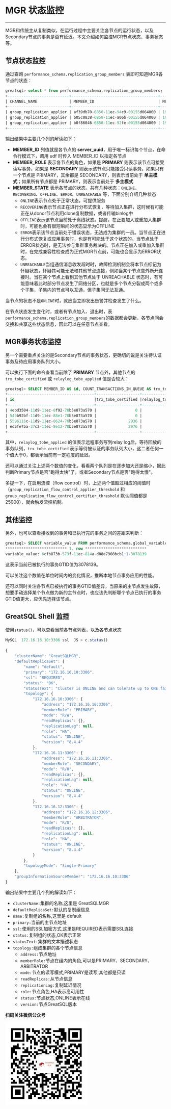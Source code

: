# MGR 状态监控

---

MGR和传统主从复制类似，在运行过程中主要关注各节点的运行状态，以及Secondary节点的事务是否有延迟。本文介绍如何监控MGR节点状态、事务状态等。

##  节点状态监控
通过查询 `performance_schema.replication_group_members` 表即可知道MGR各节点的状态：
```sql
greatsql> select * from performance_schema.replication_group_members;
+---------------------------+--------------------------------------+--------------+-------------+--------------+-------------+----------------+
| CHANNEL_NAME              | MEMBER_ID                            | MEMBER_HOST  | MEMBER_PORT | MEMBER_STATE | MEMBER_ROLE | MEMBER_VERSION |
+---------------------------+--------------------------------------+--------------+-------------+--------------+-------------+----------------+
| group_replication_applier | af39db70-6850-11ec-94c9-00155d064000 | 192.168.6.27 |        4306 | ONLINE       | PRIMARY     | 8.4.4          |
| group_replication_applier | b05c0838-6850-11ec-a06b-00155d064000 | 192.168.6.27 |        4307 | ONLINE       | SECONDARY   | 8.4.4          |
| group_replication_applier | b0f86046-6850-11ec-92fe-00155d064000 | 192.168.6.27 |        4308 | ONLINE       | SECONDARY   | 8.4.4          |
+---------------------------+--------------------------------------+--------------+-------------+--------------+-------------+----------------+
```
输出结果中主要几个列的解读如下：
- **MEMBER_ID** 列值就是各节点的 **server_uuid**，用于唯一标识每个节点，在命令行模式下，调用 udf 时传入 MEMBER_ID 以指定各节点
- **MEMBER_ROLE** 表示各节点的角色，如果是 **PRIMARY** 则表示该节点可接受读写事务，如果是 **SECONDARY** 则表示该节点只能接受只读事务。如果只有一个节点是 PRIMARY，其余都是 SECONDARY，则表示当前处于 **单主模式**；如果所有节点都是 PRIMARY，则表示当前处于 **多主模式**
- **MEMBER_STATE** 表示各节点的状态，共有几种状态：`ONLINE`、`RECOVERING`、`OFFLINE`、`ERROR`、`UNREACHABLE` 等，下面分别介绍几种状态
    - `ONLINE`表示节点处于正常状态，可提供服务
    - `RECOVERING`表示节点正在进行分布式恢复，等待加入集群，这时候有可能正在从donor节点利用clone复制数据，或者传输binlog中
    - `OFFLINE`表示该节点当前处于离线状态。提醒，在正要加入或重加入集群时，可能也会有很短瞬间的状态显示为OFFLINE
    - `ERROR`表示该节点当前处于错误状态，无法成为集群的一员。当节点正在进行分布式恢复或应用事务时，也是有可能处于这个状态的。当节点处于ERROR状态时，是无法参与集群事务裁决的。节点正在加入或重加入集群时，在完成兼容性检查成为正式MGR节点前，可能也会显示为ERROR状态。
    - `UNREACHABLE`当组通信消息收发超时时，故障检测机制会将本节点标记为怀疑状态，怀疑其可能无法和其他节点连接，例如当某个节点意外断开连接时。当在某个节点上看到其他节点处于 UNREACHABLE 状态时，有可能意味着此时部分节点发生了网络分区，也就是多个节点分裂成两个或多个子集，子集内的节点可以互通，但子集间无法互通。

当节点的状态不是`ONLINE`时，就应当立即发出告警并检查发生了什么。

在节点状态发生变化时，或者有节点加入、退出时，表 `performance_schema.replication_group_members`的数据都会更新，各节点间会交换和共享这些状态信息，因此可以在任意节点查看。

##  MGR事务状态监控
另一个需要重点关注的是Secondary节点的事务状态，更确切的说是关注待认证事务及待应用事务队列大小。

可以执行下面的命令查看当前除了 **PRIMARY** 节点外，其他节点的 `trx_tobe_certified` 或 `relaylog_tobe_applied` 值是否较大：
```sql
greatsql> SELECT MEMBER_ID AS id, COUNT_TRANSACTIONS_IN_QUEUE AS trx_tobe_certified, COUNT_TRANSACTIONS_REMOTE_IN_APPLIER_QUEUE AS relaylog_tobe_applied, COUNT_TRANSACTIONS_CHECKED AS trx_chkd, COUNT_TRANSACTIONS_REMOTE_APPLIED AS trx_done, COUNT_TRANSACTIONS_LOCAL_PROPOSED AS proposed FROM performance_schema.replication_group_member_stats;
+--------------------------------------+-------------------+---------------------+----------+----------+----------+
| id                                   |trx_tobe_certified |relaylog_tobe_applied| trx_chkd | trx_done | proposed |
+--------------------------------------+-------------------+---------------------+----------+----------+----------+
| 4ebd3504-11d9-11ec-8f92-70b5e873a570 |                 0 |                   0 |   422248 |        6 |   422248 |
| 549b92bf-11d9-11ec-88e1-70b5e873a570 |                 0 |              238391 |   422079 |   183692 |        0 |
| 5596116c-11d9-11ec-8624-70b5e873a570 |              2936 |              238519 |   422115 |   183598 |        0 |
| ed5fe7ba-37c2-11ec-8e12-70b5e873a570 |              2976 |              238123 |   422167 |   184044 |        0 |
+--------------------------------------+-------------------+---------------------+----------+----------+----------+
```
其中，`relaylog_tobe_applied` 的值表示远程事务写到relay log后，等待回放的事务队列，`trx_tobe_certified` 表示等待被认证的事务队列大小，这二者任何一个值大于0，都表示当前有一定程度的延迟。

还可以通过关注上述两个数值的变化，看看两个队列是在逐步加大还是缩小，据此判断Primary节点是否"跑得太快"了，或者Secondary节点是否"跑得太慢"。

多提一下，在启用流控（flow control）时，上述两个值超过相应的阈值时（`group_replication_flow_control_applier_threshold` 和 `group_replication_flow_control_certifier_threshold` 默认阈值都是 25000），就会触发流控机制。

##  其他监控
另外，也可以查看接收到的事务和已执行完的事务之间的差距来判断：
```sql
greatsql> SELECT variable_value FROM performance_schema.global_variables WHERE  variable_name = 'gtid_executed'\G
*************************** 1. row ***************************
variable_value: 6cfb873b-573f-11ec-814a-d08e7908bcb1:1-3078139
```
这表示当前已被执行的事务GTID值为3078139。

可以关注这个数值在单位时间内的变化情况，推断本地节点事务应用的性能。

还可以同时关注各节点已被执行的事务GTID值差异，当原来的主节点发生故障，想要手动选择某个节点做为新的主节点时，也应该先判断哪个节点已执行的事务GTID值更大，应优先选择该节点。

## GreatSQL Shell 监控

使用`status()`，可以查看当前各节点列表，以及各节点状态

```js
MySQL  172.16.16.10:3306 ssl  JS > c.status()

{
    "clusterName": "GreatSQLMGR",
    "defaultReplicaSet": {
        "name": "default",
        "primary": "172.16.16.10:3306",
        "ssl": "REQUIRED",
        "status": "OK",
        "statusText": "Cluster is ONLINE and can tolerate up to ONE failure.",
        "topology": {
            "172.16.16.10:3306": {
                "address": "172.16.16.10:3306",
                "memberRole": "PRIMARY",
                "mode": "R/W",
                "readReplicas": {},
                "replicationLag": null,
                "role": "HA",
                "status": "ONLINE",
                "version": "8.4.4"
            },
            "172.16.16.11:3306": {
                "address": "172.16.16.11:3306",
                "memberRole": "SECONDARY",
                "mode": "R/O",
                "readReplicas": {},
                "replicationLag": null,
                "role": "HA",
                "status": "ONLINE",
                "version": "8.4.4"
            },
            "172.16.16.12:3306": {
                "address": "172.16.16.12:3306",
                "memberRole": "ARBITRATOR",
                "mode": "R/O",
                "readReplicas": {},
                "replicationLag": null,
                "role": "HA",
                "status": "ONLINE",
                "version": "8.4.4"
            }
        },
        "topologyMode": "Single-Primary"
    },
    "groupInformationSourceMember": "172.16.16.10:3306"
}
```

输出结果中主要几个列的解读如下：

- `clusterName:`集群的名称,这里是 GreatSQLMGR
- `defaultReplicaSet:`默认的复制组信息
- `name:`复制组的名称,这里是 default
- `primary:`当前的主节点地址
- `ssl:`使用的SSL加密方式,这里是REQUIRED表示需要SSL连接
- `status:`复制组的状态,OK表示正常
- `statusText:`集群的文本描述状态
- `topology:`组成集群的各个节点信息
  - `address:`节点地址
  - `memberRole:`节点在组内的角色,可以是PRIMARY、SECONDARY、ARBITRATOR
  - `mode:`节点的读写模式,PRIMARY是读写,其他都是只读
  - `readReplicas:`从节点信息
  - `replicationLag:`复制延迟情况
  - `role:`节点角色,HA表示高可用性
  - `status:`节点状态,ONLINE表示在线
  - `version:`节点GreatSQL版本


**扫码关注微信公众号**

![greatsql-wx](../greatsql-wx.jpg)
